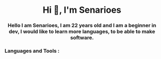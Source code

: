 <h1 align="center">Hi 👋, I'm Senarioes</h1>
<h3 align="center">Hello I am Senarioes, I am 22 years old and I am a beginner in dev, I would like to learn more languages, to be able to make software.</h3>


<h3 align="left">Languages and Tools :</h3>

